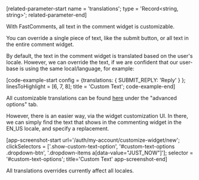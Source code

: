[related-parameter-start name = 'translations'; type = 'Record<string, string>'; related-parameter-end]

With FastComments, all text in the comment widget is customizable.

You can override a single piece of text, like the submit button, or all text in the entire comment widget.

By default, the text in the comment widget is translated based on the user's locale. However, we can override the text, if we are confident
that our user-base is using the same local/language, for example:

[code-example-start config = {translations: { SUBMIT_REPLY: 'Reply' } }; linesToHighlight = [6, 7, 8]; title = 'Custom Text'; code-example-end]

All customizable translations can be found <a href="https://fastcomments.com/auth/my-account/get-acct-code#translations" target="_blank">here</a> under the "advanced options" tab.

However, there is an easier way, via the widget customization UI. In there, we can simply find the text that shows in the commenting widget in the EN_US locale, and specify
a replacement.

[app-screenshot-start url='/auth/my-account/customize-widget/new'; clickSelectors = ['.show-custom-text-option', '#custom-text-options .dropdown-btn', '.dropdown-items a[data-value="JUST_NOW"]']; selector = '#custom-text-options'; title='Custom Text' app-screenshot-end]

All translations overrides currently affect all locales.

